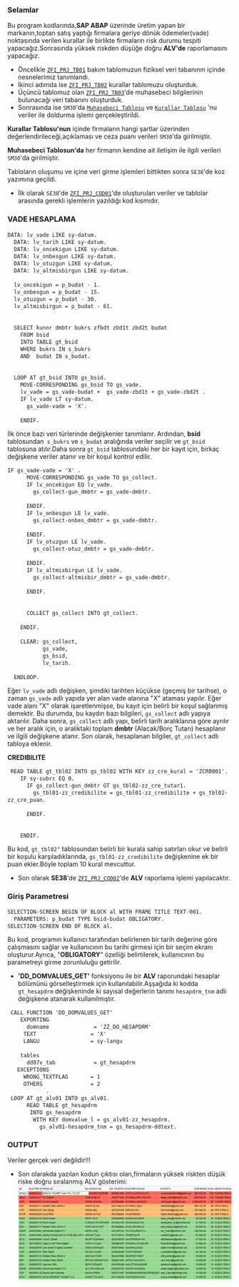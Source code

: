 ### Selamlar
 Bu program kodlarında,**SAP ABAP** üzerinde üretim yapan bir markanın,toptan satış yaptığı firmalara geriye dönük ödemeler(vade) noktasında verilen kurallar ile birlikte firmaların risk durumu tespiti yapacağız.Sonrasında yüksek riskden düşüğe  doğru **ALV'de**  raporlamasını yapacağız.


- Öncelikle [`ZFI_PRJ_TB01`](https://github.com/frkylmz5234/SAP-ABAP/blob/main/ZFI_PRJ_TB01.png) bakım tablomuzun fiziksel veri tabanının içinde nesnelerimiz tanımlandı.
- İkinci adımda ise [`ZFI_PRJ_TB02`](https://github.com/frkylmz5234/SAP-ABAP/blob/main/ZFI_PRJ_TB02.png) kurallar tablomuzu oluşturduk.
- Üçüncü tablomuz olan [`ZFI_PRJ_TB03`](https://github.com/frkylmz5234/SAP-ABAP/blob/main/ZFI_PRJ_TB03.png)'de muhasebeci bilgilerinin bulunacağı veri tabanını oluşturduk.
- Sonrasında ise `SM30`'da [`Muhasebeci Tablosu`](https://github.com/frkylmz5234/SAP-ABAP/blob/main/ZFI_PRJ_TB03.XLSX) ve [`Kurallar Tablosu`](https://github.com/frkylmz5234/SAP-ABAP/blob/main/ZFI_PRJ_TB02.XLSX) 'nu veriler ile doldurma işlemi gerçekleştirildi.


**Kurallar Tablosu'nun** içinde firmaların hangi şartlar üzerinden değerlendirileceği,açıklaması ve ceza puanı verileri `SM30`'da girilmiştir.

**Muhasebeci Tablosun'da** her firmanın kendine ait  iletişim ile ilgili verileri `SM30`'da girilmiştir.
 
Tabloların oluşumu ve içine veri girme işlemleri bittikten sonra `SE38`'de koz yazımına geçildi.

- İlk olarak `SE38`'de [`ZFI_PRJ_COD01`](https://github.com/frkylmz5234/SAP-ABAP/blob/main/ZFI_PRJ_COD01)'de oluşturulan veriler ve tablolar arasında gerekli işlemlerin yazıldığı kod kısmıdır.

### VADE HESAPLAMA
```
DATA: lv_vade LIKE sy-datum.
  DATA: lv_tarih LIKE sy-datum.
  DATA: lv_oncekigun LIKE sy-datum.
  DATA: lv_onbesgun LIKE sy-datum.
  DATA: lv_otuzgun LIKE sy-datum.
  DATA: lv_altmisbirgun LIKE sy-datum.

  lv_oncekigun = p_budat - 1.
  lv_onbesgun = p_budat - 15.
  lv_otuzgun = p_budat - 30.
  lv_altmisbirgun = p_budat - 61.


  SELECT kunnr dmbtr bukrs zfbdt zbd1t zbd2t budat
    FROM bsid
    INTO TABLE gt_bsid
    WHERE bukrs IN s_bukrs
    AND  budat IN s_budat.


  LOOP AT gt_bsid INTO gs_bsid.
    MOVE-CORRESPONDING gs_bsid TO gs_vade.
    lv_vade = gs_vade-budat +  gs_vade-zbd1t + gs_vade-zbd2t .
    IF lv_vade LT sy-datum.
      gs_vade-vade = 'X'.

    ENDIF.
```

İlk önce bazı veri türlerinde değişkenler tanımlanır. Ardından, **bsid** tablosundan` s_bukrs` ve `s_budat` aralığında veriler seçilir ve `gt_bsid` tablosuna atılır.Daha sonra `gt_bsid` tablosundaki her bir kayıt için, birkaç değişkene veriler atanır ve bir koşul kontrol edilir.




```
IF gs_vade-vade = 'X' .
      MOVE-CORRESPONDING gs_vade TO gs_collect.
      IF lv_oncekigun EQ lv_vade.
        gs_collect-gun_dmbtr = gs_vade-dmbtr.

      ENDIF.
      IF lv_onbesgun LE lv_vade.
        gs_collect-onbes_dmbtr = gs_vade-dmbtr.

      ENDIF.
      IF lv_otuzgun LE lv_vade.
        gs_collect-otuz_dmbtr = gs_vade-dmbtr.

      ENDIF.
      IF lv_altmisbirgun LE lv_vade.
        gs_collect-altmisbir_dmbtr = gs_vade-dmbtr.

      ENDIF.


      COLLECT gs_collect INTO gt_collect.

    ENDIF.

    CLEAR: gs_collect,
           gs_vade,
           gs_bsid,
           lv_tarih.

  ENDLOOP.
```
Eğer `lv_vade` adlı değişken, şimdiki tarihten küçükse (geçmiş bir tarihse), o zaman `gs_vade` adlı yapıda yer alan vade alanına "X" ataması yapılır.
Eğer vade alanı "X" olarak işaretlenmişse, bu kayıt için belirli bir koşul sağlanmış demektir. Bu durumda, bu kaydın bazı bilgileri, `gs_collect` adlı yapıya aktarılır.
Daha sonra, `gs_collect` adlı yapı, belirli tarih aralıklarına göre ayrılır ve her aralık için, o aralıktaki toplam **dmbtr** (Alacak/Borç Tutarı) hesaplanır ve ilgili değişkene atanır.
Son olarak, hesaplanan bilgiler, `gt_collect` adlı tabloya eklenir.



**CREDIBILITE**

```
 READ TABLE gt_tbl02 INTO gs_tbl02 WITH KEY zz_cre_kural = 'ZCR0001'.
    IF sy-subrc EQ 0.
      IF gs_collect-gun_dmbtr GT gs_tbl02-zz_cre_tutar1.
        gs_tbl01-zz_credibilite = gs_tbl01-zz_credibilite + gs_tbl02-zz_cre_puan.

      ENDIF.


    ENDIF.
```

Bu kod, `gt_tbl02"` tablosundan belirli bir kurala sahip satırları okur ve belirli bir koşulu karşıladıklarında, `gs_tbl01-zz_credibilite` değişkenine ek bir puan ekler.Böyle toplam 10 kural mevcuttur.




- Son olarak **SE38**'de [`ZFI_PRJ_COD02`](https://github.com/frkylmz5234/SAP-ABAP/blob/main/ZFI_PRJ_COD02)'de **ALV** raporlama işlemi yapılacaktır.

### Giriş Parametresi

```
SELECTION-SCREEN BEGIN OF BLOCK al WITH FRAME TITLE TEXT-001.
  PARAMETERS: p_budat TYPE bsid-budat OBLIGATORY.
SELECTION-SCREEN END OF BLOCK al.
```

Bu kod, programın kullanıcı tarafından belirlenen bir tarih değerine göre çalışmasını sağlar ve kullanıcının bu tarihi girmesi için bir seçim ekranı oluşturur.Ayrıca, "**OBLIGATORY**" özelliği belirtilerek, kullanıcının bu parametreyi girme zorunluluğu getirilir.



- **'DD_DOMVALUES_GET'** fonksiyonu ile bir **ALV** raporundaki hesaplar bölümünü görselleştirmek için kullanılabilir.Aşşağıda ki kodda `gt_hesapdrm` değişkeninde ki sayısal değerlerin tanımı `hesapdrm_tnm` adlı değişkene atanarak kullanılmıştır.

```
 CALL FUNCTION 'DD_DOMVALUES_GET'
    EXPORTING
      domname              = 'ZZ_DO_HESAPDRM'
     TEXT                 = 'X'
     LANGU                = sy-langu

    tables
      dd07v_tab            = gt_hesapdrm
   EXCEPTIONS
     WRONG_TEXTFLAG       = 1
     OTHERS               = 2
            .
 LOOP AT gt_alv01 INTO gs_alv01.
      READ TABLE gt_hesapdrm
       INTO gs_hesapdrm
        WITH KEY domvalue_l = gs_alv01-zz_hesapdrm.
          gs_alv01-hesapdrm_tnm = gs_hesapdrm-ddtext.
```



### OUTPUT
 Veriler gerçek veri değildir!!!
- Son olarakda yazılan kodun çıktısı olan,firmaların yüksek riskten düşük riske doğru sıralanmış ALV gösterimi:
![OUTPUT](OUTPUT.png)




